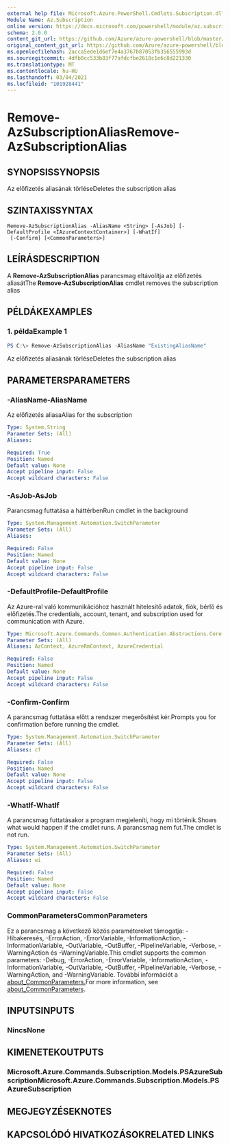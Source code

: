 ```yaml
---
external help file: Microsoft.Azure.PowerShell.Cmdlets.Subscription.dll-Help.xml
Module Name: Az.Subscription
online version: https://docs.microsoft.com/powershell/module/az.subscription/remove-azsubscriptionalias
schema: 2.0.0
content_git_url: https://github.com/Azure/azure-powershell/blob/master/src/Subscription/Subscription/help/Remove-AzSubscriptionAlias.md
original_content_git_url: https://github.com/Azure/azure-powershell/blob/master/src/Subscription/Subscription/help/Remove-AzSubscriptionAlias.md
ms.openlocfilehash: 2acca5ede1d6ef7e4a3767b87053fb356555993d
ms.sourcegitcommit: 4dfb0cc533b83f77afdcfbe2618c1e6c8d221330
ms.translationtype: MT
ms.contentlocale: hu-HU
ms.lasthandoff: 03/04/2021
ms.locfileid: "101928441"
---
```

# <span data-ttu-id="216a0-101">Remove-AzSubscriptionAlias</span><span class="sxs-lookup"><span data-stu-id="216a0-101">Remove-AzSubscriptionAlias</span></span>

## <span data-ttu-id="216a0-102">SYNOPSIS</span><span class="sxs-lookup"><span data-stu-id="216a0-102">SYNOPSIS</span></span>
<span data-ttu-id="216a0-103">Az előfizetés aliasának törlése</span><span class="sxs-lookup"><span data-stu-id="216a0-103">Deletes the subscription alias</span></span>

## <span data-ttu-id="216a0-104">SZINTAXIS</span><span class="sxs-lookup"><span data-stu-id="216a0-104">SYNTAX</span></span>

```
Remove-AzSubscriptionAlias -AliasName <String> [-AsJob] [-DefaultProfile <IAzureContextContainer>] [-WhatIf]
 [-Confirm] [<CommonParameters>]
```

## <span data-ttu-id="216a0-105">LEÍRÁS</span><span class="sxs-lookup"><span data-stu-id="216a0-105">DESCRIPTION</span></span>
<span data-ttu-id="216a0-106">A **Remove-AzSubscriptionAlias** parancsmag eltávolítja az előfizetés aliasát</span><span class="sxs-lookup"><span data-stu-id="216a0-106">The **Remove-AzSubscriptionAlias** cmdlet removes the subscription alias</span></span>

## <span data-ttu-id="216a0-107">PÉLDÁK</span><span class="sxs-lookup"><span data-stu-id="216a0-107">EXAMPLES</span></span>

### <span data-ttu-id="216a0-108">1. példa</span><span class="sxs-lookup"><span data-stu-id="216a0-108">Example 1</span></span>
```powershell
PS C:\> Remove-AzSubscriptionAlias -AliasName "ExistingAliasName"
```

<span data-ttu-id="216a0-109">Az előfizetés aliasának törlése</span><span class="sxs-lookup"><span data-stu-id="216a0-109">Deletes the subscription alias</span></span>

## <span data-ttu-id="216a0-110">PARAMETERS</span><span class="sxs-lookup"><span data-stu-id="216a0-110">PARAMETERS</span></span>

### <span data-ttu-id="216a0-111">-AliasName</span><span class="sxs-lookup"><span data-stu-id="216a0-111">-AliasName</span></span>
<span data-ttu-id="216a0-112">Az előfizetés aliasa</span><span class="sxs-lookup"><span data-stu-id="216a0-112">Alias for the subscription</span></span>

```yaml
Type: System.String
Parameter Sets: (All)
Aliases:

Required: True
Position: Named
Default value: None
Accept pipeline input: False
Accept wildcard characters: False
```

### <span data-ttu-id="216a0-113">-AsJob</span><span class="sxs-lookup"><span data-stu-id="216a0-113">-AsJob</span></span>
<span data-ttu-id="216a0-114">Parancsmag futtatása a háttérben</span><span class="sxs-lookup"><span data-stu-id="216a0-114">Run cmdlet in the background</span></span>

```yaml
Type: System.Management.Automation.SwitchParameter
Parameter Sets: (All)
Aliases:

Required: False
Position: Named
Default value: None
Accept pipeline input: False
Accept wildcard characters: False
```

### <span data-ttu-id="216a0-115">-DefaultProfile</span><span class="sxs-lookup"><span data-stu-id="216a0-115">-DefaultProfile</span></span>
<span data-ttu-id="216a0-116">Az Azure-ral való kommunikációhoz használt hitelesítő adatok, fiók, bérlő és előfizetés.</span><span class="sxs-lookup"><span data-stu-id="216a0-116">The credentials, account, tenant, and subscription used for communication with Azure.</span></span>

```yaml
Type: Microsoft.Azure.Commands.Common.Authentication.Abstractions.Core.IAzureContextContainer
Parameter Sets: (All)
Aliases: AzContext, AzureRmContext, AzureCredential

Required: False
Position: Named
Default value: None
Accept pipeline input: False
Accept wildcard characters: False
```

### <span data-ttu-id="216a0-117">-Confirm</span><span class="sxs-lookup"><span data-stu-id="216a0-117">-Confirm</span></span>
<span data-ttu-id="216a0-118">A parancsmag futtatása előtt a rendszer megerősítést kér.</span><span class="sxs-lookup"><span data-stu-id="216a0-118">Prompts you for confirmation before running the cmdlet.</span></span>

```yaml
Type: System.Management.Automation.SwitchParameter
Parameter Sets: (All)
Aliases: cf

Required: False
Position: Named
Default value: None
Accept pipeline input: False
Accept wildcard characters: False
```

### <span data-ttu-id="216a0-119">-WhatIf</span><span class="sxs-lookup"><span data-stu-id="216a0-119">-WhatIf</span></span>
<span data-ttu-id="216a0-120">A parancsmag futtatásakor a program megjeleníti, hogy mi történik.</span><span class="sxs-lookup"><span data-stu-id="216a0-120">Shows what would happen if the cmdlet runs.</span></span>
<span data-ttu-id="216a0-121">A parancsmag nem fut.</span><span class="sxs-lookup"><span data-stu-id="216a0-121">The cmdlet is not run.</span></span>

```yaml
Type: System.Management.Automation.SwitchParameter
Parameter Sets: (All)
Aliases: wi

Required: False
Position: Named
Default value: None
Accept pipeline input: False
Accept wildcard characters: False
```

### <span data-ttu-id="216a0-122">CommonParameters</span><span class="sxs-lookup"><span data-stu-id="216a0-122">CommonParameters</span></span>
<span data-ttu-id="216a0-123">Ez a parancsmag a következő közös paramétereket támogatja: -Hibakeresés, -ErrorAction, -ErrorVariable, -InformationAction, -InformationVariable, -OutVariable, -OutBuffer, -PipelineVariable, -Verbose, -WarningAction és -WarningVariable.</span><span class="sxs-lookup"><span data-stu-id="216a0-123">This cmdlet supports the common parameters: -Debug, -ErrorAction, -ErrorVariable, -InformationAction, -InformationVariable, -OutVariable, -OutBuffer, -PipelineVariable, -Verbose, -WarningAction, and -WarningVariable.</span></span> <span data-ttu-id="216a0-124">További információt a [about_CommonParameters.](http://go.microsoft.com/fwlink/?LinkID=113216)</span><span class="sxs-lookup"><span data-stu-id="216a0-124">For more information, see [about_CommonParameters](http://go.microsoft.com/fwlink/?LinkID=113216).</span></span>

## <span data-ttu-id="216a0-125">INPUTS</span><span class="sxs-lookup"><span data-stu-id="216a0-125">INPUTS</span></span>

### <span data-ttu-id="216a0-126">Nincs</span><span class="sxs-lookup"><span data-stu-id="216a0-126">None</span></span>

## <span data-ttu-id="216a0-127">KIMENETEK</span><span class="sxs-lookup"><span data-stu-id="216a0-127">OUTPUTS</span></span>

### <span data-ttu-id="216a0-128">Microsoft.Azure.Commands.Subscription.Models.PSAzureSubscription</span><span class="sxs-lookup"><span data-stu-id="216a0-128">Microsoft.Azure.Commands.Subscription.Models.PSAzureSubscription</span></span>

## <span data-ttu-id="216a0-129">MEGJEGYZÉSEK</span><span class="sxs-lookup"><span data-stu-id="216a0-129">NOTES</span></span>

## <span data-ttu-id="216a0-130">KAPCSOLÓDÓ HIVATKOZÁSOK</span><span class="sxs-lookup"><span data-stu-id="216a0-130">RELATED LINKS</span></span>
